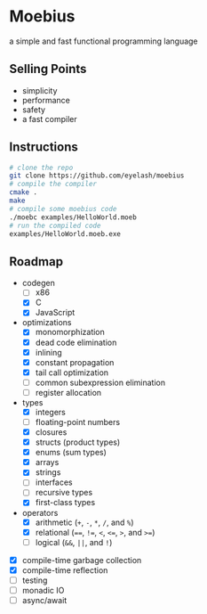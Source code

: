 # Moebius

a simple and fast functional programming language

## Selling Points

- simplicity
- performance
- safety
- a fast compiler

## Instructions

```bash
# clone the repo
git clone https://github.com/eyelash/moebius
# compile the compiler
cmake .
make
# compile some moebius code
./moebc examples/HelloWorld.moeb
# run the compiled code
examples/HelloWorld.moeb.exe
```

## Roadmap

- codegen
  - [ ] x86
  - [x] C
  - [x] JavaScript
- optimizations
  - [x] monomorphization
  - [x] dead code elimination
  - [x] inlining
  - [x] constant propagation
  - [x] tail call optimization
  - [ ] common subexpression elimination
  - [ ] register allocation
- types
  - [x] integers
  - [ ] floating-point numbers
  - [x] closures
  - [x] structs (product types)
  - [x] enums (sum types)
  - [x] arrays
  - [x] strings
  - [ ] interfaces
  - [ ] recursive types
  - [x] first-class types
- operators
  - [x] arithmetic (`+`, `-`, `*`, `/`, and `%`)
  - [x] relational (`==`, `!=`, `<`, `<=`, `>`, and `>=`)
  - [ ] logical (`&&`, `||`, and `!`)
- [x] compile-time garbage collection
- [x] compile-time reflection
- [ ] testing
- [ ] monadic IO
- [ ] async/await
